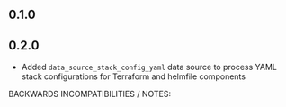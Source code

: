 ## 0.1.0

## 0.2.0

- Added `data_source_stack_config_yaml` data source to process YAML stack configurations for Terraform and helmfile components

BACKWARDS INCOMPATIBILITIES / NOTES:
